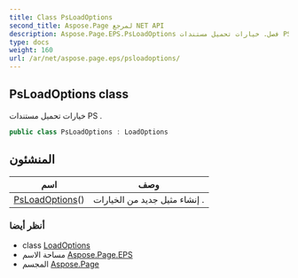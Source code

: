 ```yaml
---
title: Class PsLoadOptions
second_title: Aspose.Page لمرجع NET API
description: Aspose.Page.EPS.PsLoadOptions فصل. خيارات تحميل مستندات PS .
type: docs
weight: 160
url: /ar/net/aspose.page.eps/psloadoptions/
---
```

## PsLoadOptions class

خيارات تحميل مستندات PS .

```csharp
public class PsLoadOptions : LoadOptions
```

## المنشئون

| اسم | وصف |
| --- | --- |
| [PsLoadOptions](psloadoptions/)() | إنشاء مثيل جديد من الخيارات . |

### أنظر أيضا

* class [LoadOptions](../loadoptions/)
* مساحة الاسم [Aspose.Page.EPS](../../aspose.page.eps/)
* المجسم [Aspose.Page](../../)


